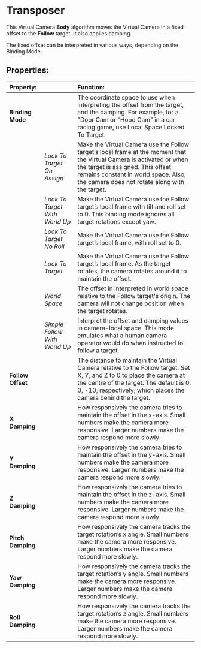 # Transposer

This Virtual Camera __Body__ algorithm moves the Virtual Camera in a fixed offset to the __Follow__ target. It also applies damping.

The fixed offset can be interpreted in various ways, depending on the Binding Mode.

## Properties:

| **Property:** || **Function:** |
|:---|:---|:---|
| __Binding Mode__ || The coordinate space to use when interpreting the offset from the target, and the damping. For example, for a "Door Cam or “Hood Cam" in a car racing game, use Local Space Locked To Target. |
| | _Lock To Target On Assign_|  Make the Virtual Camera use the Follow target’s local frame at the moment that the Virtual Camera is activated or when the target is assigned. This offset remains constant in world space. Also, the camera does not rotate along with the target. |
| | _Lock To Target With World Up_ | Make the Virtual Camera use the Follow target’s local frame with tilt and roll set to 0. This binding mode ignores all target rotations except yaw.  |
| | _Lock To Target No Roll_ | Make the Virtual Camera use the Follow target’s local frame, with roll set to 0. |
| | _Lock To Target_ | Make the Virtual Camera use the Follow target’s local frame. As the target rotates, the camera rotates around it to maintain the offset. |
| | _World Space_ | The offset in interpreted in world space relative to the Follow target's origin.  The camera will not change position when the target rotates.  |
| | _Simple Follow With World Up_ | Interpret the offset and damping values in camera-local space. This mode emulates what a human camera operator would do when instructed to follow a target. |
| __Follow Offset__ || The distance to maintain the Virtual Camera relative to the Follow target. Set X, Y, and Z to 0 to place the camera at the centre of the target. The default is 0, 0, -10, respectively, which places the camera behind the target. |
| __X Damping__ || How responsively the camera tries to maintain the offset in the x-axis. Small numbers make the camera more responsive. Larger numbers make the camera respond more slowly.  |
| __Y Damping__ || How responsively the camera tries to maintain the offset in the y-axis. Small numbers make the camera more responsive. Larger numbers make the camera respond more slowly.   |
| __Z Damping__ || How responsively the camera tries to maintain the offset in the z-axis. Small numbers make the camera more responsive. Larger numbers make the camera respond more slowly.   |
| __Pitch Damping__ || How responsively the camera tracks the target rotation’s x angle. Small numbers make the camera more responsive. Larger numbers make the camera respond more slowly.  |
| __Yaw Damping__ || How responsively the camera tracks the target rotation’s y angle. Small numbers make the camera more responsive. Larger numbers make the camera respond more slowly.  |
| __Roll Damping__ || How responsively the camera tracks the target rotation’s z angle. Small numbers make the camera more responsive. Larger numbers make the camera respond more slowly.  |



